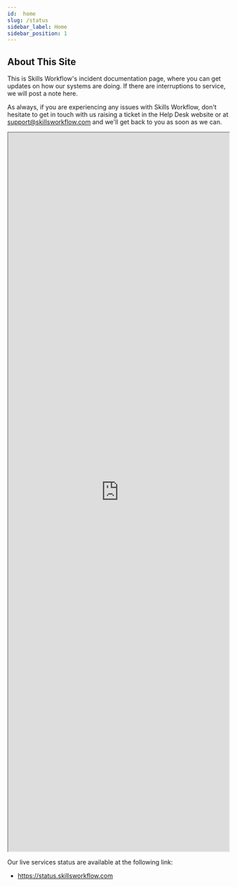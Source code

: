 ```yaml
---
id:  home
slug: /status
sidebar_label: Home
sidebar_position: 1
---
```


## About This Site
This is Skills Workflow's incident documentation page, where you can get updates on how our systems are doing. If there are interruptions to service, we will post a note here.

As always, if you are experiencing any issues with Skills Workflow, don't hesitate to get in touch with us raising a ticket in the Help Desk website or at support@skillsworkflow.com and we'll get back to you as soon as we can.


<iframe style="width: 100%; height: 1640px;" src="https://status.skillsworkflow.com"></iframe>

Our live services status are available at the following link:
- https://status.skillsworkflow.com
